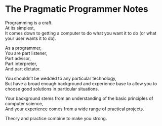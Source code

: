 # The Pragmatic Programmer Notes

Programming is a craft.  
At its simplest,  
It comes down to getting a computer to do what you want it to do (or what your user wants it to do).

As a programmer,  
You are part listener,  
Part advisor,  
Part interpreter,  
And part dictator.

You shouldn’t be wedded to any particular technology,  
But have a broad enough background and experience base to allow you to choose good solutions in particular situations.

Your background stems from an understanding of the basic principles of computer science,  
And your experience comes from a wide range of practical projects.

Theory and practice combine to make you strong.
